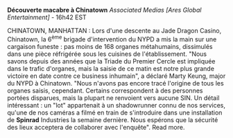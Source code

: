 **Découverte macabre à Chinatown**
*Associated Medias [Ares Global Entertainment]* - 16h42 EST

CHINATOWN, MANHATTAN : Lors d'une descente au Jade Dragon Casino, Chinatown, la 6<sup>ème</sup> brigade d'intervention du NYPD a mis la main sur une cargaison funeste : pas moins de 168 organes métahumains, dissimulés dans une pièce réfrigérée sous les cuisines de l'établissement.
"Nous savons depuis des années que la Triade du Premier Cercle est impliquée dans le trafic d'organes, mais la saisie de ce matin est notre plus grande victoire en date contre ce business inhumain", a déclaré Marty Keung, major du NYPD à Chinatown. "Nous n'avons pas encore tracé l'origine de tous les organes saisis, cependant. Certains correspondent à des personnes portées disparues, mais la plupart ne renvoient vers aucune SIN. Un détail intéressant : un "lot" appartenait à un shadowrunner connu de nos services, qu'une de nos caméras a filmé en train de s'introduire dans une installation de **Spinrad** Industries la semaine dernière. Nous espérons que la sécurité des lieux acceptera de collaborer avec l'enquête". Read more.
